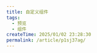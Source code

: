 ```yaml
---
title: 自定义组件
tags:
  - 预览
  - 组件
createTime: 2025/01/02 23:28:30
permalink: /article/p1sj37ag/
---
```


<CustomComponent />
